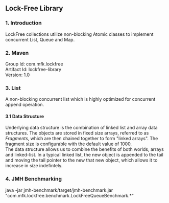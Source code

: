 ## Lock-Free Library
### 1. Introduction
LockFree collections utilize non-blocking Atomic classes to implement concurrent List, Queue and Map. 

### 2. Maven
Group Id: com.mfk.lockfree <br/> 
Artifact Id: lockfree-library <br/>
Version: 1.0

### 3. List
A non-blocking concurrent list which is highly optimized for concurrent append operation.    

#### 3.1 Data Structure
Underlying data structure is the combination of linked list and array data structures. The objects are stored in fixed size arrays, referred to as <i>Fragments</i>, which are then chained together to form "linked arrays". The fragment size is configurable with the default value of 1000.<br/>
The data structure allows us to combine the benefits of both worlds, arrays and linked-list. In a typical linked list, the new object is appended to the tail and moving the tail pointer to the new that new object, which allows it to increase in size indefintely.          
   

### 4. JMH Benchmarking
java -jar jmh-benchmark/target/jmh-benchmark.jar "com.mfk.lockfree.benchmark.LockFreeQueueBenchmark.*"